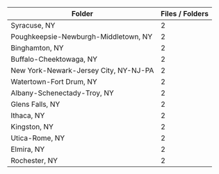 | Folder                                |   Files / Folders |
|---------------------------------------|-------------------|
| Syracuse, NY                          |                 2 |
| Poughkeepsie-Newburgh-Middletown, NY  |                 2 |
| Binghamton, NY                        |                 2 |
| Buffalo-Cheektowaga, NY               |                 2 |
| New York-Newark-Jersey City, NY-NJ-PA |                 2 |
| Watertown-Fort Drum, NY               |                 2 |
| Albany-Schenectady-Troy, NY           |                 2 |
| Glens Falls, NY                       |                 2 |
| Ithaca, NY                            |                 2 |
| Kingston, NY                          |                 2 |
| Utica-Rome, NY                        |                 2 |
| Elmira, NY                            |                 2 |
| Rochester, NY                         |                 2 |